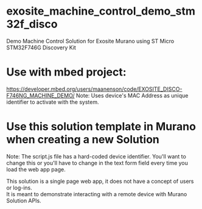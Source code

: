 # exosite_machine_control_demo_stm32f_disco
Demo Machine Control Solution for Exosite Murano using ST Micro STM32F746G Discovery Kit

# Use with mbed project:
https://developer.mbed.org/users/maanenson/code/EXOSITE_DISCO-F746NG_MACHINE_DEMO/
Note: Uses device's MAC Address as unique identifier to activate with the system.

# Use this solution template in Murano when creating a new Solution
Note: The script.js file has a hard-coded device identifier.  You'll want to change
this or you'll have to change in the text form field every time you load the web app page.

This solution is a single page web app, it does not have a concept of users or log-ins.  
It is meant to demonstrate interacting with a remote device with Murano Solution APIs.
